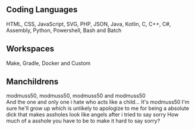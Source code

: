 ## Coding Languages
HTML, CSS, JavaScript, SVG, PHP, JSON, Java, Kotlin, C, C++, C#, Assembly, Python, Powershell, Bash and Batch
## Workspaces
Make, Gradle, Docker and Custom
## Manchildrens
modmuss50, modmuss50, modmuss50 and modmuss50\
And the one and only one i hate who acts like a child... It's modmuss50
I'm sure he'll grow up which is unlikely to apologize to me for being a absolute dick that makes assholes look like angels after i tried to say sorry
How much of a asshole you have to be to make it hard to say sorry?

